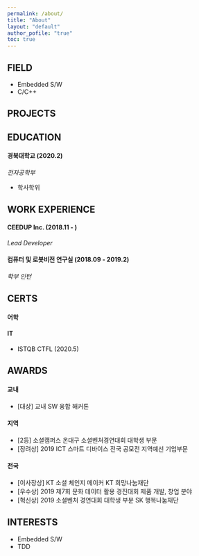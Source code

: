 ```yaml
---
permalink: /about/
title: "About"
layout: "default"
author_pofile: "true"
toc: true
---
```


## FIELD
* Embedded S/W
* C/C++

## PROJECTS

## EDUCATION
#### 경북대학교 (2020.2)
*전자공학부*
* 학사학위

## WORK EXPERIENCE
#### CEEDUP Inc. (2018.11 - )
*Lead Developer*

#### 컴퓨터 및 로봇비전 연구실 (2018.09 - 2019.2)
*학부 인턴*

## CERTS
#### 어학

#### IT
* ISTQB CTFL (2020.5)

## AWARDS
#### 교내
* [대상] 교내 SW 융합 해커톤
#### 지역
* [2등] 소셜캠퍼스 온대구 소셜벤처경연대회 대학생 부문
* [장려상] 2019 ICT 스마트 디바이스 전국 공모전 지역예선 기업부문
#### 전국
* [이사장상] KT 소셜 체인지 메이커 KT 희망나눔재단
* [우수상] 2019 제7회 문화 데이터 활용 경진대회 제품 개발, 창업 분야
* [혁신상] 2019 소셜벤처 경연대회 대학생 부분 SK 행복나눔재단

## INTERESTS
* Embedded S/W
* TDD
